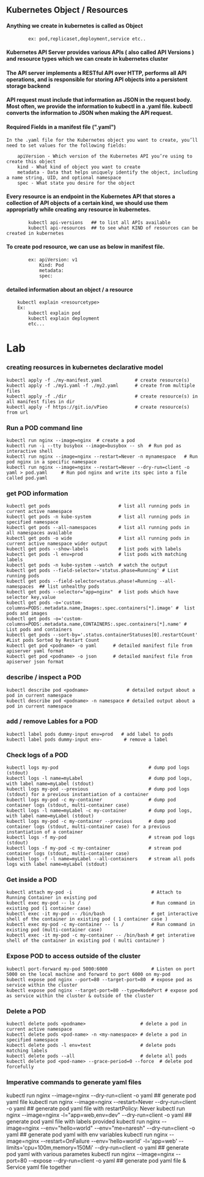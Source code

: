## Kubernetes Object / Resources 

#### Anything we create in kubernetes is called as Object
```
		ex: pod,replicaset,deployment,service etc..
```
#### Kubernetes API Server provides various APIs ( also called API Versions ) and resource types which we can create in kubernetes cluster

#### The API server implements a RESTful API over HTTP, performs all API operations, and is responsible for storing API objects into a persistent storage backend

#### API request must include that information as JSON in the request body. Most often, we provide the information to kubectl in a .yaml file. kubectl converts the information to JSON when making the API request.

#### Required Fields in a manifest file (".yaml")
```
In the .yaml file for the Kubernetes object you want to create, you’ll need to set values for the following fields:

    apiVersion - Which version of the Kubernetes API you’re using to create this object
    kind - What kind of object you want to create
    metadata - Data that helps uniquely identify the object, including a name string, UID, and optional namespace
    spec - What state you desire for the object
```

#### Every resource is an endpoint in the Kubernetes API that stores a collection of API objects of a certain kind, we should use them appropriatly while creating any resource in kubernetes.

```
		kubectl api-versions   ## to list all APIs available 
		kubectl api-resources  ## to see what KIND of resources can be created in kubernetes
```

#### To create pod resource, we can use as below in manifest file.  
```
		ex: apiVersion: v1
		    Kind: Pod
		    metadata:
		    spec:
```
#### detailed information about an object / a resource 
```
	kubectl explain <resourcetype>
	Ex:
	    kubectl explain pod
	    kubectl explain deployment
	    etc...
```

# Lab

### creating reosurces in kubernetes declarative model

```
kubectl apply -f ./my-manifest.yaml            # create resource(s)
kubectl apply -f ./my1.yaml -f ./my2.yaml      # create from multiple files
kubectl apply -f ./dir                         # create resource(s) in all manifest files in dir
kubectl apply -f https://git.io/vPieo          # create resource(s) from url
```

### Run a POD command line
```
kubectl run nginx --image=nginx  # create a pod 
kubectl run -i --tty busybox --image=busybox -- sh  # Run pod as interactive shell
kubectl run nginx --image=nginx --restart=Never -n mynamespace   # Run pod nginx in a specific namespace
kubectl run nginx --image=nginx --restart=Never --dry-run=client -o yaml > pod.yaml     # Run pod nginx and write its spec into a file called pod.yaml
```

### get POD information 
```
kubectl get pods                         # list all running pods in current active namespace
kubectl get pods -n kube-system          # list all running pods in specified namespace
kubectl get pods --all-namespaces        # list all running pods in all namespaces available
kubectl get pods -o wide                 # list all running pods in current active namespace wider output
kubectl get pods --show-labels           # list pods with labels
kubectl get pods -l env=prod             # list pods with matching labels
kubectl get pods -n kube-system --watch  # watch the output
kubectl get pods --field-selector='status.phase=Running' # List running pods
kubectl get pods --field-selector=status.phase!=Running --all-namespaces  ## list unhealthy pods
kubectl get pods --selector="app=nginx"  # list pods which have selector key,value
kubectl get pods -o='custom-columns=PODS:.metadata.name,Images:.spec.containers[*].image' #  list pods and images
kubectl get pods -o='custom-columns=PODS:.metadata.name,CONTAINERS:.spec.containers[*].name' # List pods and containers
kubectl get pods --sort-by='.status.containerStatuses[0].restartCount'   #List pods Sorted by Restart Count
kubectl get pod <podname> -o yaml      # detailed manifest file from apiserver yaml format
kubectl get pod <podname> -o json      # detailed manifest file from apiserver json format
```
### describe / inspect a POD
```
kubectl describe pod <podname>              # detailed output about a pod in current namespace
kubectl describe pod <podname> -n namespace # detailed output about a pod in current namespace

```
### add / remove Lables for a POD
```
kubectl label pods dummy-input env=prod   # add label to pods
kubectl label pods dummy-input env-        # remove a label
```
### Check logs of a POD
```
kubectl logs my-pod                                 # dump pod logs (stdout)
kubectl logs -l name=myLabel                        # dump pod logs, with label name=myLabel (stdout)
kubectl logs my-pod --previous                      # dump pod logs (stdout) for a previous instantiation of a container
kubectl logs my-pod -c my-container                 # dump pod container logs (stdout, multi-container case)
kubectl logs -l name=myLabel -c my-container        # dump pod logs, with label name=myLabel (stdout)
kubectl logs my-pod -c my-container --previous      # dump pod container logs (stdout, multi-container case) for a previous instantiation of a container
kubectl logs -f my-pod                              # stream pod logs (stdout)
kubectl logs -f my-pod -c my-container              # stream pod container logs (stdout, multi-container case)
kubectl logs -f -l name=myLabel --all-containers    # stream all pods logs with label name=myLabel (stdout)
```
### Get inside a POD
```
kubectl attach my-pod -i                             # Attach to Running Container in existing pod 
kubectl exec my-pod -- ls /                          # Run command in existing pod (1 container case)
kubectl exec -it my-pod -- /bin/bash                 # get interactive shell of the container in existing pod ( 1 container case )
kubectl exec my-pod -c my-container -- ls /          # Run command in existing pod (multi-container case)
kubectl exec -it my-pod -c my-container -- /bin/bash # get interative shell of the container in existing pod ( multi container ) 
```

### Expose POD to access outside of the cluster

```
kubectl port-forward my-pod 5000:6000                # Listen on port 5000 on the local machine and forward to port 6000 on my-pod
kubectl expose pod nginx --port=80 --target-port=80  # expose pod as service within the cluster
kubectl expose pod nginx --target-port=80 --type=NodePort # expose pod as service within the cluster & outside of the cluster
```

### Delete a POD
```
kubectl delete pods <podname>                    # delete a pod in current active namespace
kubectl delete pods <pod-name> -n <my-namespace> # delete a pod in specified namespace
kubectl delete pods -l env=test                  # delete pods matching labels
kubectl delete pods --all                        # delete all pods 
kubectl delete pod <pod-name> --grace-period=0 --force  # delete pod forcefully
```


### Imperative commands to generate yaml files

kubectl run nginx --image=nginx --dry-run=client -o yaml  ## generate pod yaml file
kubectl run nginx --image=nginx --restart=Never --dry-run=client -o yaml  ## generate pod yaml file with restartPolicy: Never
kubectl run nginx --image=nginx -l="app=web,env=dev" --dry-run=client -o yaml  ## generate pod yaml file with labels provided
kubectl run nginx --image=nginx --env="hello=world" --env="me=naresh" --dry-run=client -o yaml ## generate pod yaml with env variables
kubectl run nginx --image=nginx --restart=OnFailure --env='hello=world' -l='app=web' --limits='cpu=100m,memory=150Mi' --dry-run=client -o yaml ## generate pod yaml with various parametes
kubectl run nginx --image=nginx --port=80 --expose --dry-run=client -o yaml ## generate pod yaml file & Service yaml file together
